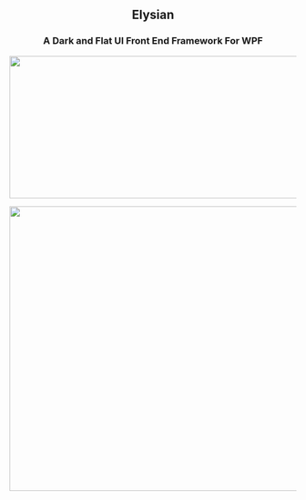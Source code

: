 <h2 align="center">Elysian</h2>
<h3 align="center">A Dark and Flat UI Front End Framework For WPF</h3>

<p align="center">
  <img width="880" height="250" src="https://i.imgur.com/N03Vx4V.png">
</p>


<p align="center">
  <img width="1184" height="500" src="https://i.imgur.com/wYiNX1u.png">
</p>
